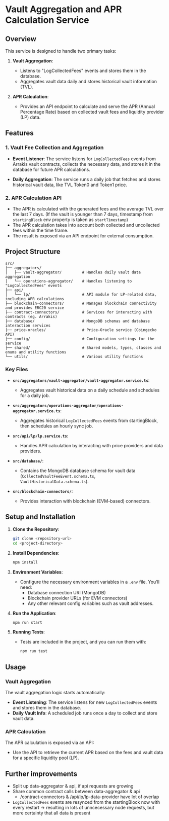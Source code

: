 # Vault Aggregation and APR Calculation Service

## Overview

This service is designed to handle two primary tasks:

1. **Vault Aggregation**: 
   - Listens to "LogCollectedFees" events and stores them in the database.
   - Aggregates vault data daily and stores historical vault information (TVL).

2. **APR Calculation**:
   - Provides an API endpoint to calculate and serve the APR (Annual Percentage Rate) based on collected vault fees and liquidity provider (LP) data.

## Features

### 1. Vault Fee Collection and Aggregation

- **Event Listener**: The service listens for `LogCollectedFees` events from Arrakis vault contracts, collects the necessary data, and stores it in the database for future APR calculations.
  
- **Daily Aggregation**: The service runs a daily job that fetches and stores historical vault data, like TVL Token0 and Token1 price.

### 2. APR Calculation API

- The APR is calculated with the generated fees and the average TVL over the last 7 days. (If the vault is younger than 7 days, timestamp from `startingBlock` env property is taken as `startTimestamp`)
- The APR calculation takes into account both collected and uncollected fees within the time frame.
- The result is exposed via an API endpoint for external consumption.

## Project Structure

```
src/
├── aggregators/
│   ├── vault-aggregator/         # Handles daily vault data aggregation
│   └── operations-aggregator/    # Handles listening to "LogCollectedFees" events
├── api/
│   └── lp/                       # API module for LP-related data, including APR calculations
├── blockchain-connectors/        # Manages blockchain connectivity and provides ERC20 service
├── contract-connectors/          # Services for interacting with contracts (eg. Arrakis)
├── database/                     # MongoDB schemas and database interaction services
├── price-oracles/                # Price-Oracle service (Coingecko API)
├── config/                       # Configuration settings for the service
├── shared/                       # Shared models, types, classes and enums and utility functions
└── utils/                        # Various utility functions
```

### Key Files

- **`src/aggregators/vault-aggregator/vault-aggregator.service.ts`**:
  - Aggregates vault historical data on a daily schedule and schedules for a daily job.

- **`src/aggregators/operations-aggregator/operations-aggregator.service.ts`**:
  - Aggregates historical `LogCollectedFees` events from startingBlock, then schedules an hourly sync job.

- **`src/api/lp/lp.service.ts`**:
  - Handles APR calculation by interacting with price providers and data providers.

- **`src/database/`**:
  - Contains the MongoDB database schema for vault data (`CollectedVaultFeeEvent.schema.ts`, `VaultHistoricalData.schema.ts`).
  
- **`src/blockchain-connectors/`**:
  - Provides interaction with blockchain (EVM-based) connectors.

## Setup and Installation

1. **Clone the Repository**:
   ```bash
   git clone <repository-url>
   cd <project-directory>
   ```

2. **Install Dependencies**:
   ```bash
   npm install
   ```

3. **Environment Variables**:
   - Configure the necessary environment variables in a `.env` file. You’ll need:
     - Database connection URI (MongoDB)
     - Blockchain provider URLs (for EVM connectors)
     - Any other relevant config variables such as vault addresses.

4. **Run the Application**:
   ```bash
   npm run start
   ```

5. **Running Tests**:
   - Tests are included in the project, and you can run them with:
     ```bash
     npm run test
     ```

## Usage

### Vault Aggregation

The vault aggregation logic starts automatically:
- **Event Listening**: The service listens for new `LogCollectedFees` events and stores them in the database.
- **Daily Vault Info**: A scheduled job runs once a day to collect and store vault data.

### APR Calculation

The APR calculation is exposed via an API:
- Use the API to retrieve the current APR based on the fees and vault data for a specific liquidity pool (LP).

## Further improvements
- Split up data-aggregator & api, if api requests are growing
- Share common contract calls between data-aggregator & api
  - /contract-connectors & /api/lp/lp-data-provider have lot of overlap
- `LogCollectedFees` events are resynced from the startingBlock now with every restart -> resulting in lots of unncecessary node requests, but more certainty that all data is present